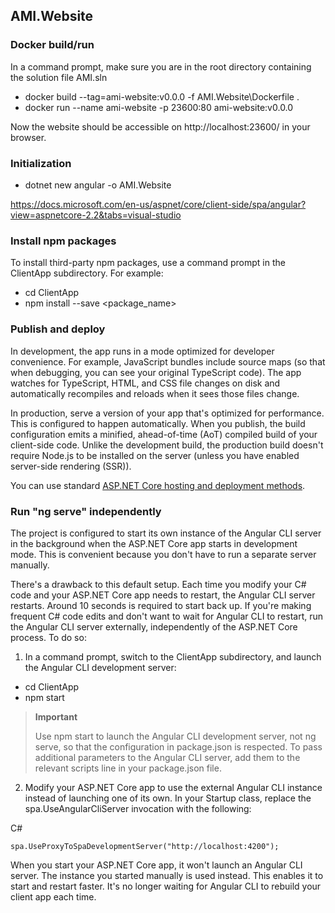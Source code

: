 ## AMI.Website

### Docker build/run

In a command prompt, make sure you are in the root directory containing the solution file AMI.sln

* docker build --tag=ami-website:v0.0.0 -f AMI.Website\Dockerfile .
* docker run --name ami-website -p 23600:80 ami-website:v0.0.0

Now the website should be accessible on http://localhost:23600/ in your browser.

### Initialization

* dotnet new angular -o AMI.Website

https://docs.microsoft.com/en-us/aspnet/core/client-side/spa/angular?view=aspnetcore-2.2&tabs=visual-studio

### Install npm packages

To install third-party npm packages, use a command prompt in the ClientApp subdirectory. For example:

* cd ClientApp
* npm install --save <package_name>

### Publish and deploy

In development, the app runs in a mode optimized for developer convenience. 
For example, JavaScript bundles include source maps (so that when debugging, you can see your original TypeScript code). 
The app watches for TypeScript, HTML, and CSS file changes on disk and automatically recompiles and reloads when it sees those files change.

In production, serve a version of your app that's optimized for performance. 
This is configured to happen automatically. 
When you publish, the build configuration emits a minified, ahead-of-time (AoT) compiled build of your client-side code. 
Unlike the development build, the production build doesn't require Node.js to be installed on the server (unless you have enabled server-side rendering (SSR)).

You can use standard [ASP.NET Core hosting and deployment methods](https://docs.microsoft.com/en-us/aspnet/core/host-and-deploy/index?view=aspnetcore-2.2).

### Run "ng serve" independently

The project is configured to start its own instance of the Angular CLI server in the background when the ASP.NET Core app starts in development mode. 
This is convenient because you don't have to run a separate server manually.

There's a drawback to this default setup. Each time you modify your C# code and your ASP.NET Core app needs to restart, the Angular CLI server restarts. 
Around 10 seconds is required to start back up. 
If you're making frequent C# code edits and don't want to wait for Angular CLI to restart, run the Angular CLI server externally, independently of the ASP.NET Core process. 
To do so:

1. In a command prompt, switch to the ClientApp subdirectory, and launch the Angular CLI development server:
  * cd ClientApp
  * npm start

> **Important**
> 
> Use npm start to launch the Angular CLI development server, not ng serve, so that the configuration in package.json is respected. 
> To pass additional parameters to the Angular CLI server, add them to the relevant scripts line in your package.json file.

2. Modify your ASP.NET Core app to use the external Angular CLI instance instead of launching one of its own. 
In your Startup class, replace the spa.UseAngularCliServer invocation with the following:

C#
```
spa.UseProxyToSpaDevelopmentServer("http://localhost:4200");
```

When you start your ASP.NET Core app, it won't launch an Angular CLI server. 
The instance you started manually is used instead. 
This enables it to start and restart faster. 
It's no longer waiting for Angular CLI to rebuild your client app each time.

